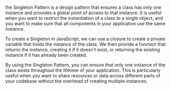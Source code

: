  the Singleton Pattern is a design pattern that ensures a class has only one instance and provides a global point of access to that instance. It is useful when you want to restrict the instantiation of a class to a single object, and you want to make sure that all components in your application use the same instance.

To create a Singleton in JavaScript, we can use a closure to create a private variable that holds the instance of the class. We then provide a function that returns the instance, creating it if it doesn't exist, or returning the existing instance if it has already been created.

By using the Singleton Pattern, you can ensure that only one instance of the class exists throughout the lifetime of your application. This is particularly useful when you want to share resources or data across different parts of your codebase without the overhead of creating multiple instances.